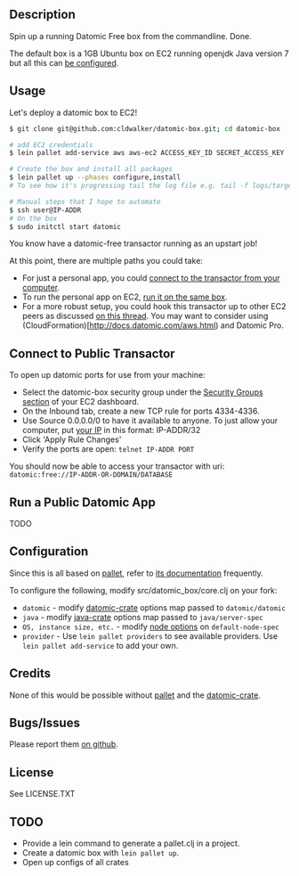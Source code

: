 ## Description

Spin up a running Datomic Free box from the commandline. Done.

The default box is a 1GB Ubuntu box on EC2 running openjdk Java version 7 but all this can [be
configured](#configuration).

## Usage

Let's deploy a datomic box to EC2!

```sh
$ git clone git@github.com:cldwalker/datomic-box.git; cd datomic-box

# add EC2 credentials
$ lein pallet add-service aws aws-ec2 ACCESS_KEY_ID SECRET_ACCESS_KEY

# Create the box and install all packages
$ lein pallet up --phases configure,install
# To see how it's progressing tail the log file e.g. tail -f logs/target-IP-ADDR.log

# Manual steps that I hope to automate
$ ssh user@IP-ADDR
# On the box
$ sudo initctl start datomic
```

You know have a datomic-free transactor running as an upstart job!

At this point, there are multiple paths you could take:

* For just a personal app, you could [connect to the transactor from your computer](#connect-to-public-transactor).
* To run the personal app on EC2, [run it on the same box](#run-a-public-datomic-app).
* For a more robust setup, you could hook this transactor up to other EC2 peers as discussed
  [on this thread](https://groups.google.com/forum/#!topic/datomic/wBRZNyHm03o). You may want to
  consider using (CloudFormation)[http://docs.datomic.com/aws.html) and Datomic Pro.

## Connect to Public Transactor

To open up datomic ports for use from your machine:

* Select the datomic-box security group under the [Security Groups
  section](https://console.aws.amazon.com/ec2/home#s=SecurityGroups) of your EC2 dashboard.
* On the Inbound tab, create a new TCP rule for ports 4334-4336.
* Use Source 0.0.0.0/0 to have it available to anyone. To just allow your computer, put [your
  IP](https://www.google.com/search?q=what+is+my+ip) in this format: IP-ADDR/32
* Click 'Apply Rule Changes'
* Verify the ports are open: `telnet IP-ADDR PORT`

You should now be able to access your transactor with uri:
`datomic:free://IP-ADDR-OR-DOMAIN/DATABASE`

## Run a Public Datomic App

TODO

## Configuration

Since this is all based on [pallet](http://palletops.com/), refer to [its
documentation](http://palletops.com/doc/reference-0.8/) frequently.

To configure the following, modify src/datomic_box/core.clj on your fork:

* `datomic` - modify [datomic-crate](https://github.com/rstradling/datomic-crate) options map passed
  to `datomic/datomic`
* `java` - modify [java-crate](https://github.com/pallet/java-crate) options map passed to
  `java/server-spec`
* `OS, instance size, etc.` - modify [node options](http://palletops.com/doc/reference/0.8/node-types/) on
  `default-node-spec`
* `provider` - Use `lein pallet providers` to see available providers. Use `lein pallet add-service`
  to add your own.

## Credits

None of this would be possible without [pallet](http://palletops.com) and the
[datomic-crate](https://github.com/rstradling/datomic-crate).

## Bugs/Issues

Please report them [on github](http://github.com/cldwalker/datomic-box/issues).

## License

See LICENSE.TXT

## TODO
* Provide a lein command to generate a pallet.clj in a project.
* Create a datomic box with `lein pallet up`.
* Open up configs of all crates
